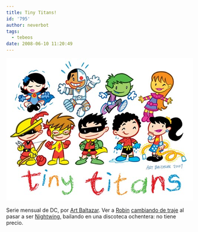 ```yaml
---
title: Tiny Titans!
id: '795'
author: neverbot
tags:
  - tebeos
date: 2008-06-10 11:20:49
---
```


[![Tiny Titans](./tiny-titans/tinytitans.jpg "Tiny Titans")](./tiny-titans/tinytitans.jpg)

Serie mensual de DC, por [Art Baltazar](http://www.artbaltazar.com/tinytitans). Ver a [Robin](http://en.wikipedia.org/wiki/Robin_%28comics%29) [cambiando de traje](http://dccomics.com/comics/?cm=9358) al pasar a ser [Nightwing](http://en.wikipedia.org/wiki/Nightwing), bailando en una discoteca ochentera: no tiene precio.
